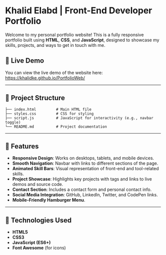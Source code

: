 # Khalid Elabd | Front-End Developer Portfolio

Welcome to my personal portfolio website! This is a fully responsive portfolio built using **HTML**, **CSS**, and **JavaScript**, designed to showcase my skills, projects, and ways to get in touch with me.

## 🔗 Live Demo

You can view the live demo of the website here: https://khalidke.github.io/PortfolioWeb/

---

## 📁 Project Structure

```plaintext
├── index.html         # Main HTML file
├── styles.css         # CSS for styling
├── script.js          # JavaScript for interactivity (e.g., navbar toggle)
└── README.md          # Project documentation
```

---

## 📌 Features

- **Responsive Design**: Works on desktops, tablets, and mobile devices.
- **Smooth Navigation**: Navbar with links to different sections of the page.
- **Animated Skill Bars**: Visual representation of front-end and tool-related skills.
- **Project Showcase**: Highlights key projects with tags and links to live demos and source code.
- **Contact Section**: Includes a contact form and personal contact info.
- **Social Media Integration**: GitHub, LinkedIn, Twitter, and CodePen links.
- **Mobile-Friendly Hamburger Menu**.

---

## 🚀 Technologies Used

- **HTML5**
- **CSS3**
- **JavaScript (ES6+)**
- **Font Awesome** (for icons)




